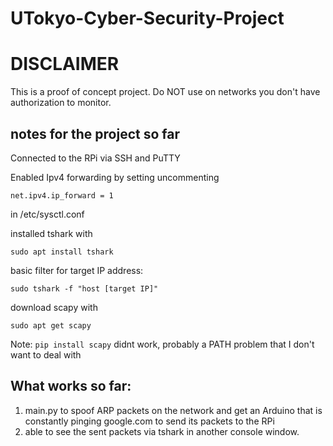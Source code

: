 # UTokyo-Cyber-Security-Project

# DISCLAIMER
This is a proof of concept project. Do NOT use on networks you don't have authorization to monitor.




## notes for the project so far

Connected to the RPi via SSH and PuTTY

Enabled Ipv4 forwarding by setting uncommenting

`net.ipv4.ip_forward = 1`

in /etc/sysctl.conf

installed tshark with 

`sudo apt install tshark`

basic filter for target IP address:

`sudo tshark -f "host [target IP]"`

download scapy with 

`sudo apt get scapy`

Note: `pip install scapy` didnt work, probably a PATH problem that I don't want to deal with

## What works so far:
1) main.py to spoof ARP packets on the network and get an Arduino that is constantly pinging google.com to send its packets to the RPi
2) able to see the sent packets via tshark in another console window.
